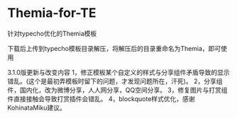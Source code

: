 # Themia-for-TE
针对typecho优化的Themia模板

下载后上传到typecho模板目录解压，将解压后的目录重命名为Themia，即可使用

3.1.0版更新与改变内容
1，修正模板某个自定义的样式与分享组件矛盾导致的显示错乱。(这个是最初弄模板时留下的问题，才发现问题所在，汗死)。
2，分享组件，国内化，改为微博分享，人人网分享，QQ空间分享。
3，修复图片与打赏组件直接接触会导致打赏插件会错乱。
4，blockquote样式优化，感谢KohinataMiku建议。
